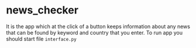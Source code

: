 # news_checker
It is the app which at the click of a button keeps information about any news that can be found by keyword and country that you enter.
To run app you should start file `interface.py`
